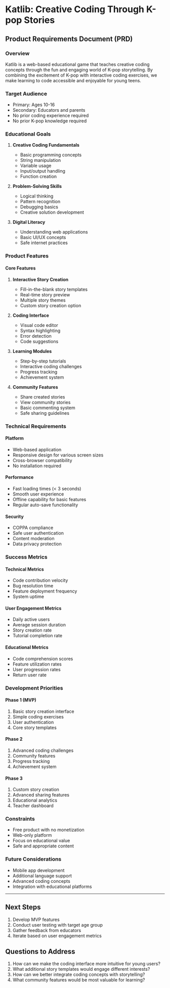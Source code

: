 # Katlib: Creative Coding Through K-pop Stories
## Product Requirements Document (PRD)

### Overview
Katlib is a web-based educational game that teaches creative coding concepts through the fun and engaging world of K-pop storytelling. By combining the excitement of K-pop with interactive coding exercises, we make learning to code accessible and enjoyable for young teens.

### Target Audience
- Primary: Ages 10-16
- Secondary: Educators and parents
- No prior coding experience required
- No prior K-pop knowledge required

### Educational Goals
1. **Creative Coding Fundamentals**
   - Basic programming concepts
   - String manipulation
   - Variable usage
   - Input/output handling
   - Function creation

2. **Problem-Solving Skills**
   - Logical thinking
   - Pattern recognition
   - Debugging basics
   - Creative solution development

3. **Digital Literacy**
   - Understanding web applications
   - Basic UI/UX concepts
   - Safe internet practices

### Product Features

#### Core Features
1. **Interactive Story Creation**
   - Fill-in-the-blank story templates
   - Real-time story preview
   - Multiple story themes
   - Custom story creation option

2. **Coding Interface**
   - Visual code editor
   - Syntax highlighting
   - Error detection
   - Code suggestions

3. **Learning Modules**
   - Step-by-step tutorials
   - Interactive coding challenges
   - Progress tracking
   - Achievement system

4. **Community Features**
   - Share created stories
   - View community stories
   - Basic commenting system
   - Safe sharing guidelines

### Technical Requirements

#### Platform
- Web-based application
- Responsive design for various screen sizes
- Cross-browser compatibility
- No installation required

#### Performance
- Fast loading times (< 3 seconds)
- Smooth user experience
- Offline capability for basic features
- Regular auto-save functionality

#### Security
- COPPA compliance
- Safe user authentication
- Content moderation
- Data privacy protection

### Success Metrics

#### Technical Metrics
- Code contribution velocity
- Bug resolution time
- Feature deployment frequency
- System uptime

#### User Engagement Metrics
- Daily active users
- Average session duration
- Story creation rate
- Tutorial completion rate

#### Educational Metrics
- Code comprehension scores
- Feature utilization rates
- User progression rates
- Return user rate

### Development Priorities

#### Phase 1 (MVP)
1. Basic story creation interface
2. Simple coding exercises
3. User authentication
4. Core story templates

#### Phase 2
1. Advanced coding challenges
2. Community features
3. Progress tracking
4. Achievement system

#### Phase 3
1. Custom story creation
2. Advanced sharing features
3. Educational analytics
4. Teacher dashboard

### Constraints
- Free product with no monetization
- Web-only platform
- Focus on educational value
- Safe and appropriate content

### Future Considerations
- Mobile app development
- Additional language support
- Advanced coding concepts
- Integration with educational platforms

---

## Next Steps
1. Develop MVP features
2. Conduct user testing with target age group
3. Gather feedback from educators
4. Iterate based on user engagement metrics

## Questions to Address
1. How can we make the coding interface more intuitive for young users?
2. What additional story templates would engage different interests?
3. How can we better integrate coding concepts with storytelling?
4. What community features would be most valuable for learning?
